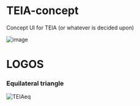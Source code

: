 # TEIA-concept
Concept UI for TEIA (or whatever is decided upon)


![image](https://user-images.githubusercontent.com/83504509/148859166-93fc2b93-a3da-4138-9040-35a96d7dfd69.png)

# LOGOS
### Equilateral triangle
![TEIAeq](https://user-images.githubusercontent.com/83504509/151672685-99f2ef3a-5775-4451-abc2-94c39f8b64e6.png)
